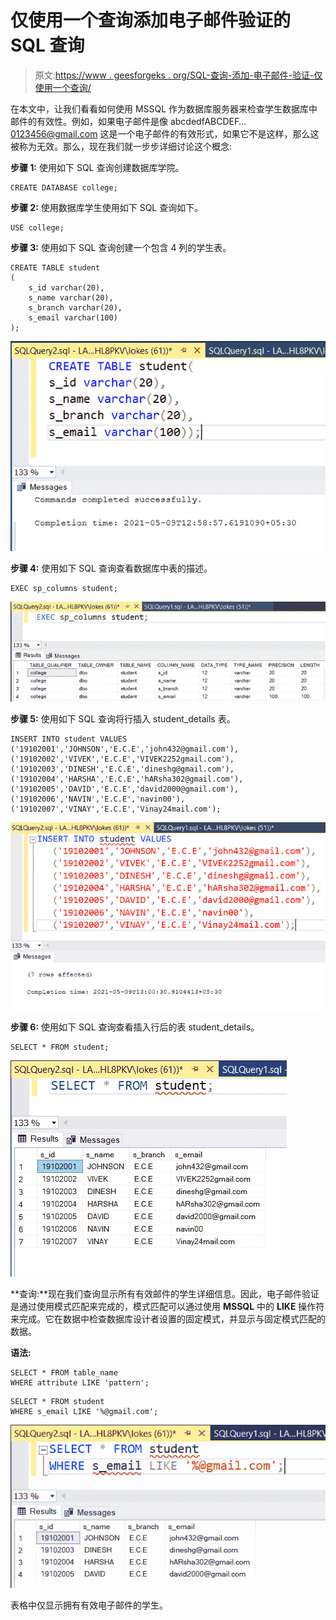 # 仅使用一个查询添加电子邮件验证的 SQL 查询

> 原文:[https://www . geesforgeks . org/SQL-查询-添加-电子邮件-验证-仅使用一个查询/](https://www.geeksforgeeks.org/sql-query-to-add-email-validation-using-only-one-query/)

在本文中，让我们看看如何使用 MSSQL [](https://www.geeksforgeeks.org/sql-tutorial/)作为数据库服务器来检查学生数据库中邮件的有效性。例如，如果电子邮件是像 abcdedfABCDEF…0123456@gmail.com 这是一个电子邮件的有效形式，如果它不是这样，那么这被称为无效。那么，现在我们就一步步详细讨论这个概念:

**步骤 1:** 使用如下 SQL 查询创建数据库学院。

```
CREATE DATABASE college;
```

**步骤 2:** 使用数据库学生使用如下 SQL 查询如下。

```
USE college;
```

**步骤 3:** 使用如下 SQL 查询创建一个包含 4 列的学生表。

```
CREATE TABLE student
(
    s_id varchar(20),
    s_name varchar(20),
    s_branch varchar(20),
    s_email varchar(100)
);
```

![](img/3fe710cbca3a499465882fa6d56eceee.png)

**步骤 4:** 使用如下 SQL 查询查看数据库中表的描述。

```
EXEC sp_columns student;
```

![](img/e43a1b68b520c3e597f481a30a4fcce5.png)

**步骤 5:** 使用如下 SQL 查询将行插入 student_details 表。

```
INSERT INTO student VALUES
('19102001','JOHNSON','E.C.E','john432@gmail.com'),
('19102002','VIVEK','E.C.E','VIVEK2252gmail.com'),
('19102003','DINESH','E.C.E','dineshg@gmail.com'),
('19102004','HARSHA','E.C.E','hARsha302@gmail.com'),
('19102005','DAVID','E.C.E','david2000@gmail.com'),
('19102006','NAVIN','E.C.E','navin00'),
('19102007','VINAY','E.C.E','Vinay24mail.com');
```

![](img/96a0717f16cf46cdac82128da236c4e4.png)

**步骤 6:** 使用如下 SQL 查询查看插入行后的表 student_details。

```
SELECT * FROM student;
```

![](img/8bff1fc675010bf5744080a28d87ca3b.png)

**查询:**现在我们查询显示所有有效邮件的学生详细信息。因此，电子邮件验证是通过使用模式匹配来完成的，模式匹配可以通过使用 **MSSQL** 中的 **LIKE** 操作符来完成。它在数据中检查数据库设计者设置的固定模式，并显示与固定模式匹配的数据。

**语法:**

```
SELECT * FROM table_name
WHERE attribute LIKE 'pattern';
```

```
SELECT * FROM student
WHERE s_email LIKE '%@gmail.com';
```

![](img/e96c9131fe1a867984a8b15baf2b47b1.png)

表格中仅显示拥有有效电子邮件的学生。